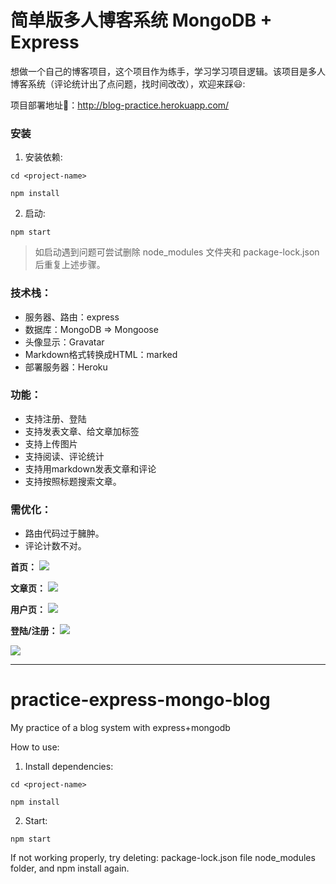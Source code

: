 # 简单版多人博客系统 MongoDB + Express

想做一个自己的博客项目，这个项目作为练手，学习学习项目逻辑。该项目是多人博客系统（评论统计出了点问题，找时间改改），欢迎来踩😃:

项目部署地址🚀：http://blog-practice.herokuapp.com/

### 安装
1. 安装依赖:
```
cd <project-name>
  
npm install
```
2. 启动:
```
npm start
```

> 如启动遇到问题可尝试删除 node_modules 文件夹和 package-lock.json 后重复上述步骤。

### 技术栈：
- 服务器、路由：express
- 数据库：MongoDB => Mongoose
- 头像显示：Gravatar
- Markdown格式转换成HTML：marked
- 部署服务器：Heroku


### 功能：
- 支持注册、登陆
- 支持发表文章、给文章加标签
- 支持上传图片
- 支持阅读、评论统计
- 支持用markdown发表文章和评论
- 支持按照标题搜索文章。


### 需优化：
- 路由代码过于臃肿。
- 评论计数不对。


**首页：**
![](https://ws1.sinaimg.cn/large/006tNbRwly1fy767slbctj30og0vdn7o.jpg)


**文章页：**
![](https://ws3.sinaimg.cn/large/006tNbRwly1fy767s8bv3j30o90q0n26.jpg)


**用户页：**
![](https://ws1.sinaimg.cn/large/006tNbRwly1fy767s1h8tj30ny0gt0x0.jpg)


**登陆/注册：**
![](https://ws2.sinaimg.cn/large/006tNbRwly1fy767ruuy5j30lw0bmdg8.jpg)

![](https://ws1.sinaimg.cn/large/006tNbRwly1fy767rp83sj30nn0bt0t8.jpg)

---
# practice-express-mongo-blog
My practice of a blog system with express+mongodb

How to use:
1. Install dependencies:
```
cd <project-name>
  
npm install
```
2. Start:
```
npm start
```

If not working properly, try deleting:
package-lock.json file
node_modules folder,
and npm install again.
